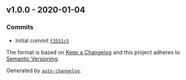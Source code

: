 ## v1.0.0 - 2020-01-04

### Commits

- Initial commit [`f3551c5`](https://github.com/frugan-it/docker-bitnami-memcached/commit/f3551c5551984f60d40a2f83b1fa82df5966df7f)

The format is based on [Keep a Changelog](https://keepachangelog.com/en/1.0.0/)
and this project adheres to [Semantic Versioning](https://semver.org/spec/v2.0.0.html).

Generated by [`auto-changelog`](https://github.com/CookPete/auto-changelog).

